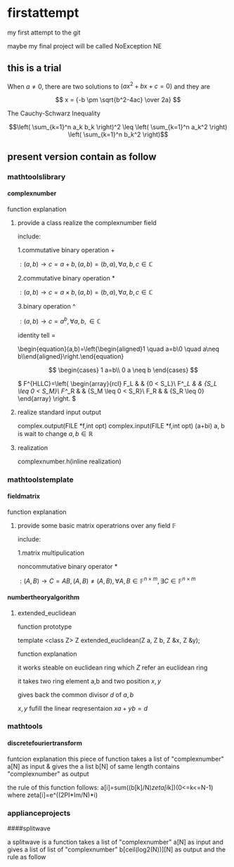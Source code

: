 # firstattempt
my first attempt to the git

maybe my final project will be called NoException NE
## this is a trial

When $a \ne 0$, there are two solutions to $(ax^2 + bx + c = 0)$ and they are 

$$ x = {-b \pm \sqrt{b^2-4ac} \over 2a} $$

The Cauchy-Schwarz Inequality

$$\left( \sum_{k=1}^n a_k b_k \right)^2 \leq \left( \sum_{k=1}^n a_k^2 \right) \left( \sum_{k=1}^n b_k^2 \right)$$

## present version contain as follow

### mathtoolslibrary

#### complexnumber

function explanation
1. provide a class realize the complexnumber field
	
	include:

    1.commutative binary operation $+$ 

	$:(a,b)\rightarrow c=a+b,(a,b)=(b,a),\forall a,b,c\in\mathbb{C}$

	2.commutative binary operation $*$ 

	$:(a,b)\rightarrow c=a\times b,(a,b)=(b,a),\forall a,b,c\in\mathbb{C}$

	3.binary operation ^ 

	$:(a,b)\rightarrow c=a^b,\forall a,b,\in\mathbb{C}$

	identity tell $=$

	\begin{equation}(a,b)=\left\{\begin{aligned}1 \quad a=b\\0 \quad a\neq b\\\end{aligned}\right.\end{equation}

	$$
	\begin{cases}
	1  a=b\\
	0  a \neq b
	\end{cases}
	$$

	$ F^{HLLC}=\left\{
	\begin{array}{rcl}
	F_L       &      & {0      <      S_L}\\
	F^*_L     &      & {S_L \leq 0 < S_M}\\
	F^*_R     &      & {S_M \leq 0 < S_R}\\
	F_R       &      & {S_R \leq 0}
	\end{array} \right. $



2. realize standard input output

	complex.output(FILE *f,int opt)
	complex.input(FILE *f,int opt)
	(a+bi)
	a, b is wait to change
	$a,b \in \mathbb{R}$

3. realization

	complexnumber.h(inline realization)

### mathtoolstemplate

#### fieldmatrix

function explanation
1. provide some basic matrix operatrions over any field $\mathbb{F}$
	
	include:

	1.matrix multipulication

	noncommutative binary operator *

	$:(A,B)\rightarrow C=AB,(A,B)\neq(A,B),\forall A,B\in\mathbb{F}^{n\times m},\exists C \in\mathbb{F}^{n\times m}$


#### numbertheoryalgorithm

1. extended_euclidean

	function prototype

	template \<class Z>
	Z extended_euclidean(Z a, Z b, Z &x, Z &y);

	function explanation

	it works steable on euclidean ring which $Z$ refer an euclidean ring

	it takes two ring element a,b and two position $x,y$

	gives back the common divisor $d$ of $a,b$

	$x,y$ fufill the linear reqresentaion $xa+yb=d$



### mathtools

#### discretefouriertransform

funtcion explanation
this piece of function takes a list of "complexnumber" a[N] as input & gives the a list b[N] of same length contains "complexnumber" as  output

the rule of this function follows:
a[i]=sum((b[k]/N)*zeta[i*k])(0<=k<=N-1)
where zeta[i]=e^((2PI*Im/N)*i)

### applianceprojects

####splitwave

a splitwave is a function takes a list of "complexnumber" a[N] as input and gives a list of list of "complexnumber" b[ceil(log2(N))][N] as output and the rule as follow


    
